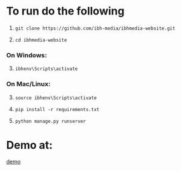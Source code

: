 # To run do the following
1. `git clone https://github.com/ibh-media/ibhmedia-website.git`

2. `cd ibhmedia-website`

### On Windows:
3. `ibhenv\Scripts\activate`
### On Mac/Linux:
3. `source ibhenv\Scripts\activate`

4. `pip install -r requirements.txt`

5. `python manage.py runserver`

# Demo at:
[demo](18.207.218.217:8000/)
